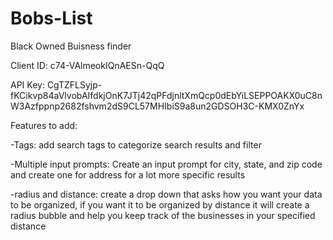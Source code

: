 # Bobs-List

Black Owned Buisness finder

Client ID:
c74-VAlmeokIQnAESn-QqQ

API Key: CgTZFLSyjp-fKCikvp84aVlvobAIfdkjOnK7JTj42qPFdjnltXmQcp0dEbYiLSEPPOAKX0uC8nW3Azfppnp2682fshvm2dS9CL57MHIbiS9a8un2GDSOH3C-KMX0ZnYx

Features to add:

-Tags: add search tags to categorize search results and filter

-Multiple input prompts: Create an input prompt for city, state, and zip code and create one for address for a lot more specific results

-radius and distance: create a drop down that asks how you want your data to be organized, if you want it to be organized by distance it will create a radius bubble and help you keep track of the businesses in your specified distance
